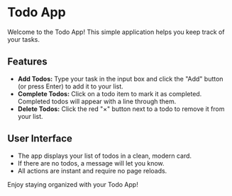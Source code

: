 # Todo App

Welcome to the Todo App! This simple application helps you keep track of your tasks.

## Features
- **Add Todos:** Type your task in the input box and click the "Add" button (or press Enter) to add it to your list.
- **Complete Todos:** Click on a todo item to mark it as completed. Completed todos will appear with a line through them.
- **Delete Todos:** Click the red "×" button next to a todo to remove it from your list.

## User Interface
- The app displays your list of todos in a clean, modern card.
- If there are no todos, a message will let you know.
- All actions are instant and require no page reloads.

Enjoy staying organized with your Todo App!